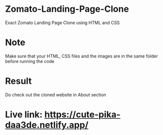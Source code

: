 # Zomato-Landing-Page-Clone
Exact Zomato Landing Page Clone using HTML and CSS 
# Note
Make sure that your HTML, CSS files and the images are in the same folder before running the code
# Result
Do check out the cloned website in About section

# Live link: https://cute-pika-daa3de.netlify.app/
